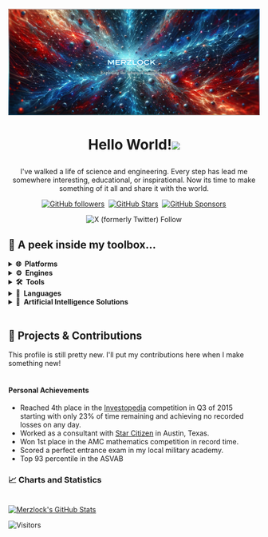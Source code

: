 [![Header](https://raw.githubusercontent.com/Merzlock/merzlock/master/Images/readme_header2.png "Header")](https://github.com/Merzlock)

# <p align="center">Hello World!<a href="https://www.gautamkrishnar.com/"><img src="https://media.giphy.com/media/hvRJCLFzcasrR4ia7z/giphy.gif" width="5%"></a></p>

<p align="center">I've walked a life of science and engineering. Every step has lead me somewhere interesting, educational, or inspirational. Now its time to make something of it all and share it with the world.</p>

<p align="center">
  <a href="https://github.com/Merzlock"><img src="https://img.shields.io/github/followers/Merzlock?logo=GitHub&style=for-the-badge" alt="GitHub followers"></a>&nbsp; 
  <a href="https://github.com/Merzlock"><img src="https://img.shields.io/github/stars/Merzlock?logo=github&style=for-the-badge" alt="GitHub Stars"></a>&nbsp; 
  <a href="https://github.com/sponsors/Merzlock"><img src="https://img.shields.io/github/sponsors/Merzlock?color=BF4B8A&logo=githubsponsors&style=for-the-badge&label=Sponsor%20on%20Github" alt="GitHub Sponsors"></a>
</p>
<p align="center"><img src="https://img.shields.io/twitter/follow/TheMerzlock" alt="X (formerly Twitter) Follow"></p>


## 🔧 A peek inside my toolbox...
<details>
  <summary><b>🌐&nbsp;&nbsp;Platforms</b></summary>
  <br>I am familiar with these platforms:<br><br>
  <a href="https://www.microsoft.com"><img src="https://raw.githubusercontent.com/Merzlock/merzlock/master/Icons/Windows.svg" alt="Windows" title="Microsoft Windows" style="height:40px;"></a>&emsp;
  <a href="https://www.linux.org"><img src="https://raw.githubusercontent.com/Merzlock/merzlock/master/Icons/Ubuntu.svg" alt="Linux" title="Ubuntu/Linux" style="height:40px;"></a>&emsp;
  <a href="https://www.android.com"><img src="https://raw.githubusercontent.com/Merzlock/merzlock/master/Icons/Android.svg" alt="Android" title="Android " style="height:40px;"></a>&emsp;
  <a href="https://github.com"><img src="https://raw.githubusercontent.com/Merzlock/merzlock/master/Icons/Github.svg" alt="GitHub" title="Github" style="height:40px;"></a>&emsp;
  <a href="https://www.google.com"><img src="https://raw.githubusercontent.com/Merzlock/merzlock/master/Icons/Google.svg" alt="Google" title="Google Cloud" style="height:40px;"></a>&emsp;
  <a href="https://www.amazon.com"><img src="https://raw.githubusercontent.com/Merzlock/merzlock/master/Icons/Amazon.svg" alt="Amazon" title="Amazon Web Services" style="height:40px;"></a>&emsp;
  <a href="https://discord.com"><img src="https://raw.githubusercontent.com/Merzlock/merzlock/master/Icons/Discord.svg" alt="Discord" title="Discord Servers & Bots" style="height:40px;"></a>&emsp;
  <br><br>
</details>

<details>
  <summary><b>⚙️&nbsp;&nbsp;Engines</b></summary>
  <br>These are the only engines I currently use:<br><br>
  <a href="https://www.unrealengine.com/"><img src="https://raw.githubusercontent.com/Merzlock/merzlock/master/Icons/Unreal.svg" alt="Unreal Engine 5" title="Unreal Engine 5" style="height:40px;"></a>&emsp;
  <a class="no-tufte-underline" href="https://unity.com/"><img src="https://raw.githubusercontent.com/Merzlock/merzlock/master/Icons/Unity.svg" alt="Unity" title="Unity, but I prefer Unreal" style="height:40px;"></a>&emsp;
  <br><br>
</details>

<details>
  <summary><b>🛠️&nbsp;&nbsp;Tools</b></summary>
  <br>Programming basics:<br><br>
  <a href="https://git-scm.com/"><img src="https://raw.githubusercontent.com/Merzlock/merzlock/master/Icons/Git.svg" alt="Git" title="Git" style="height:40px;"></a>&emsp;
  <a href="https://www.jetbrains.com/pycharm/"><img src="https://raw.githubusercontent.com/Merzlock/merzlock/master/Icons/PyCharm.svg" alt="PyCharm" title="PyCharm" style="height:40px;"></a>&emsp;
  <br><br>Media editors:<br><br>
  <a href="https://www.blender.org/"><img src="https://raw.githubusercontent.com/Merzlock/merzlock/master/Icons/Blender.svg" alt="Blender" title="Blender" style="height:40px;"></a>&emsp;
  <a href="https://www.blackmagicdesign.com"><img src="https://raw.githubusercontent.com/Merzlock/merzlock/master/Icons/DaVinci.svg" alt="DaVinci Resolve" title="DaVinci Resolve" style="height:40px;"></a>&emsp;
  <a href="https://www.clipstudio.net/en"><img src="https://raw.githubusercontent.com/Merzlock/merzlock/master/Icons/CSP.png" alt="Clip Studio Paint" title="Clip Studio Paint" style="height:40px;"></a>&emsp;
  <a href="https://www.gimp.org/"><img src="https://raw.githubusercontent.com/Merzlock/merzlock/master/Icons/GIMP.svg" alt="GIMP" title="GIMP" style="height:40px;"></a>&emsp;
  <br><br>Databases:<br><br>
  <a href="https://www.postgresql.org/"><img src="https://raw.githubusercontent.com/Merzlock/merzlock/master/Icons/Postgresql.svg" alt="PostgreSQL" title="PostgreSQL" style="height:40px;;"></a>&emsp;
  <a href="https://neo4j.com/"><img src="https://raw.githubusercontent.com/Merzlock/merzlock/master/Icons/Neo4j.svg" alt="Neo4j" title="Neo4j" style="height:40px;"></a>&emsp;
  <br><br>
</details>

<details>
  <summary><b>💬&nbsp;&nbsp;Languages</b></summary>
  <br>These are the few programming languages I know:<br><br>
  <a href="https://www.python.org"><img src="https://raw.githubusercontent.com/Merzlock/merzlock/master/Icons/Python.svg" alt="Python" title="Python" style="height:40px;"></a>&emsp;
  <a href="https://developer.mozilla.org"><img src="https://raw.githubusercontent.com/Merzlock/merzlock/master/Icons/Javascript.svg" alt="JavaScript" title="JavaScript" style="height:40px;"></a>&emsp;
  <a href="https://www.java.com"><img src="https://raw.githubusercontent.com/Merzlock/merzlock/master/Icons/Java.svg" alt="Java" title="Java" style="height:40px;"></a>&emsp;
  <a href="https://docs.microsoft.com/en-us/dotnet/csharp/"><img src="https://raw.githubusercontent.com/Merzlock/merzlock/master/Icons/Csharp.svg" alt="C#" title="C#" style="height:40px;"></a>&emsp;
  <a href="https://www.w3.org/html/"><img src="https://raw.githubusercontent.com/Merzlock/merzlock/master/Icons/HTML.svg" alt="HTML" title="HTML" style="height:40px;"></a>&emsp;
  <a href="https://www.w3.org/Style/CSS/"><img src="https://raw.githubusercontent.com/Merzlock/merzlock/master/Icons/CSS.svg" alt="CSS" title="CSS" style="height:40px;"></a>&emsp;
  <br><br>
  <a href="https://github.com/Merzlock/Merzlock"><img align="center" src="https://github-readme-stats.vercel.app/api/top-langs/?username=Merzlock&title_color=ffffff&text_color=c9cacc&icon_color=2bbc8a&bg_color=1d1f21&langs_count=3" /></a>
  <br><br>
</details>

<details>
  <summary><b>🤖&nbsp;&nbsp;Artificial Intelligence Solutions</b></summary>
  <br>These are the AI solutions I work with or acknowledge:<br><br>
  <a href="https://openai.com/"><img src="https://raw.githubusercontent.com/Merzlock/merzlock/master/Icons/openai-white-logomark.svg" alt="OpenAI" title="OpenAI GPT4 & Dalle3" style="height:40px;"></a>&emsp;
  <a href="https://www.nvidia.com/en-us/ai-data-science/"><img src="https://raw.githubusercontent.com/Merzlock/merzlock/master/Icons/Nvidia.svg" alt="Nvidia" title="Nvidia AI" style="height:40px;"></a>&emsp;
  <a href="https://aws.amazon.com/machine-learning/ai-services/"><img src="https://raw.githubusercontent.com/Merzlock/merzlock/master/Icons/AWS.png" alt="Amazon" title="Amazon AWS Machine Learning" style="height:40px;"></a>&emsp;
  <a href="https://www.midjourney.com/home"><img src="https://raw.githubusercontent.com/Merzlock/merzlock/master/Icons/Midjourney.png" alt="Midjourney" title="Midjourney" style="height:40px;"></a>&emsp;
</details>
<br>

## 🌌 Projects & Contributions

This profile is still pretty new. I'll put my contributions here when I make something new!
<br><br>

#### Personal Achievements
- Reached 4th place in the [Investopedia](https://www.investopedia.com/) competition in Q3 of 2015 starting with only 23% of time remaining and achieving no recorded losses on any day.
- Worked as a consultant with [Star Citizen](https://robertsspaceindustries.com/) in Austin, Texas.
- Won 1st place in the AMC mathematics competition in record time.
- Scored a perfect entrance exam in my local military academy.
- Top 93 percentile in the ASVAB
  


### &#x1f4c8; Charts and Statistics

<br>
<a href="https://github.com/Merzlock/Merzlock">
  <img align="center" src="https://github-readme-stats.vercel.app/api?username=Merzlock&show_icons=true&line_height=27&count_private=true&title_color=ffffff&text_color=c9cacc&icon_color=2bbc8a&bg_color=1d1f21" alt="Merzlock's GitHub Stats" />
</a>

![Visitors](https://visitor-badge.laobi.icu/badge?page_id=merzlock)

